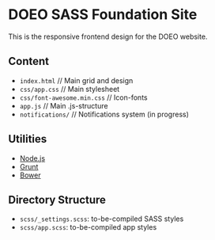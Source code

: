 # DOEO SASS Foundation Site

This is the responsive frontend design for the DOEO website.

## Content

  * `index.html` 				// Main grid and design
  * `css/app.css` 				// Main stylesheet
  * `css/font-awesome.min.css` 	// Icon-fonts
  * `app.js` 					// Main .js-structure
  * `notifications/`			// Notifications system (in progress)

## Utilities

  * [Node.js](http://nodejs.org)
  * [Grunt](http://gruntjs.com/)
  * [Bower](http://bower.io)

## Directory Structure

  * `scss/_settings.scss`: to-be-compiled SASS styles
  * `scss/app.scss`: to-be-compiled app styles
